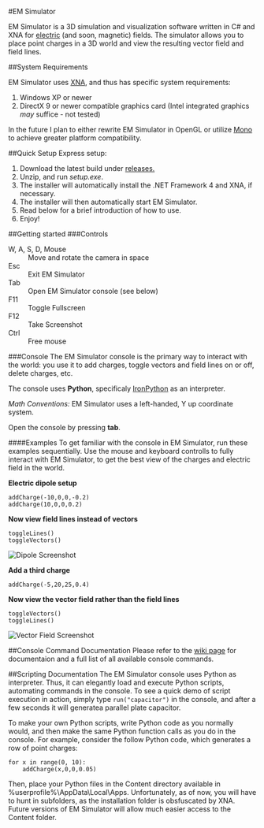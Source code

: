 #EM Simulator

EM Simulator is a 3D simulation and visualization software written in C# and XNA for [electric](http://en.wikipedia.org/wiki/Electric_field) (and soon, magnetic) fields.
The simulator allows you to place point charges in a 3D world and view the resulting vector field and field lines.

##System Requirements

EM Simulator uses [XNA](http://en.wikipedia.org/wiki/Microsoft_XNA), and thus has specific system requirements:

1. Windows XP or newer
2. DirectX 9 or newer compatible graphics card (Intel integrated graphics *may* suffice - not tested)

In the future I plan to either rewrite EM Simulator in OpenGL or utilize [Mono](http://www.mono-project.com/Main_Page)
to achieve greater platform compatibility.

##Quick Setup
Express setup:

1. Download the latest build under [releases.](https://github.com/donald-pinckney/EM-Simulator/releases)
2. Unzip, and run *setup.exe*.  
3. The installer will automatically install the .NET Framework 4 and XNA, if necessary.
3. The installer will then automatically start EM Simulator.
4. Read below for a brief introduction of how to use.
5. Enjoy!

##Getting started
###Controls
<dl>
  <dt>W, A, S, D, Mouse</dt>
  <dd>Move and rotate the camera in space</dd>
  <dt>Esc</dt>
  <dd>Exit EM Simulator</dd>
  <dt>Tab</dt>
  <dd>Open EM Simulator console (see below)</dd>
  <dt>F11</dt>
  <dd>Toggle Fullscreen</dd>
  <dt>F12</dt>
  <dd>Take Screenshot</dd>
  <dt>Ctrl</dt>
  <dd>Free mouse</dd>
</dl>

###Console
The EM Simulator console is the primary way to interact with the world: you use it to add charges, toggle vectors and
field lines on or off, delete charges, etc.

The console uses **Python**, specificaly [IronPython](http://ironpython.net/) as an interpreter.

*Math Conventions:* EM Simulator uses a left-handed, Y up coordinate system.

Open the console by pressing **tab**.

####Examples
To get familiar with the console in EM Simulator, run these examples sequentially.  Use the mouse and keyboard controlls
to fully interact with EM Simulator, to get the best view of the charges and electric field in the world.

**Electric dipole setup**
```
addCharge(-10,0,0,-0.2)
addCharge(10,0,0,0.2)
```

**Now view field lines instead of vectors**
```
toggleLines()
toggleVectors()
```
![Dipole Screenshot](https://raw.github.com/donald-pinckney/EM-Simulator/screenshots/screenshots/1.png "Dipole Screenshot")

**Add a third charge**
```
addCharge(-5,20,25,0.4)
```

**Now view the vector field rather than the field lines**
```
toggleVectors()
toggleLines()
```

![Vector Field Screenshot](https://raw.github.com/donald-pinckney/EM-Simulator/screenshots/screenshots/0.png "Vector Field Screenshot")

##Console Command Documentation
Please refer to the [wiki page](https://github.com/donald-pinckney/EM-Simulator/wiki/List-of-Console-Commands) for documentaion and a full list of all available console commands.

##Scripting Documentation
The EM Simulator console uses Python as interpreter.
Thus, it can elegantly load and execute Python scripts, automating commands in the console.
To see a quick demo of script execution in action, simply type `run("capacitor")` in the console, and after a few seconds it will generatea  parallel plate capacitor.

To make your own Python scripts, write Python code as you normally would, and then make the same Python function calls as you do in the console.
For example, consider the follow Python code, which generates a row of point charges:
```
for x in range(0, 10):
    addCharge(x,0,0,0.05)
```
Then, place your Python files in the Content directory available in %userprofile%\AppData\Local\Apps.
Unfortunately, as of now, you will have to hunt in subfolders, as the installation folder is obsfuscated by XNA.
Future versions of EM Simulator will allow much easier access to the Content folder.
